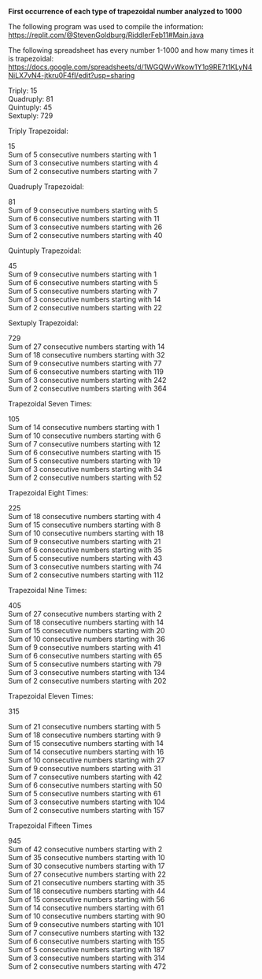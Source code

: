 **First occurrence of each type of trapezoidal number analyzed to 1000**

The following program was used to compile the information: 
https://replit.com/@StevenGoldburg/RiddlerFeb11#Main.java

The following spreadsheet has every number 1-1000 and how many times it is trapezoidal:
https://docs.google.com/spreadsheets/d/1WGQWvWkow1Y1q9RE7t1KLyN4NiLX7vN4-jtkru0F4fI/edit?usp=sharing

Triply: 15  
Quadruply: 81  
Quintuply: 45  
Sextuply: 729  
  
  
Triply Trapezoidal:  
  
15     
Sum of 5 consecutive numbers starting with 1  
Sum of 3 consecutive numbers starting with 4  
Sum of 2 consecutive numbers starting with 7  
  
Quadruply Trapezoidal:  
  
81  
Sum of 9 consecutive numbers starting with 5        
Sum of 6 consecutive numbers starting with 11       
Sum of 3 consecutive numbers starting with 26      
Sum of 2 consecutive numbers starting with 40   
  
Quintuply Trapezoidal:  
  
45   
Sum of 9 consecutive numbers starting with 1      
Sum of 6 consecutive numbers starting with 5     
Sum of 5 consecutive numbers starting with 7      
Sum of 3 consecutive numbers starting with 14      
Sum of 2 consecutive numbers starting with 22   
  
Sextuply Trapezoidal:  
  
729   
Sum of 27 consecutive numbers starting with 14        
Sum of 18 consecutive numbers starting with 32        
Sum of 9 consecutive numbers starting with 77        
Sum of 6 consecutive numbers starting with 119        
Sum of 3 consecutive numbers starting with 242        
Sum of 2 consecutive numbers starting with 364   

Trapezoidal Seven Times:

105   
Sum of 14 consecutive numbers starting with 1      
Sum of 10 consecutive numbers starting with 6      
Sum of 7 consecutive numbers starting with 12      
Sum of 6 consecutive numbers starting with 15      
Sum of 5 consecutive numbers starting with 19      
Sum of 3 consecutive numbers starting with 34      
Sum of 2 consecutive numbers starting with 52      

Trapezoidal Eight Times:

225   
Sum of 18 consecutive numbers starting with 4      
Sum of 15 consecutive numbers starting with 8     
Sum of 10 consecutive numbers starting with 18     
Sum of 9 consecutive numbers starting with 21      
Sum of 6 consecutive numbers starting with 35      
Sum of 5 consecutive numbers starting with 43      
Sum of 3 consecutive numbers starting with 74      
Sum of 2 consecutive numbers starting with 112  


Trapezoidal Nine Times:

405   
Sum of 27 consecutive numbers starting with 2      
Sum of 18 consecutive numbers starting with 14     
Sum of 15 consecutive numbers starting with 20      
Sum of 10 consecutive numbers starting with 36      
Sum of 9 consecutive numbers starting with 41      
Sum of 6 consecutive numbers starting with 65      
Sum of 5 consecutive numbers starting with 79      
Sum of 3 consecutive numbers starting with 134      
Sum of 2 consecutive numbers starting with 202

Trapezoidal Eleven Times:

315   

Sum of 21 consecutive numbers starting with 5      
Sum of 18 consecutive numbers starting with 9      
Sum of 15 consecutive numbers starting with 14     
Sum of 14 consecutive numbers starting with 16      
Sum of 10 consecutive numbers starting with 27      
Sum of 9 consecutive numbers starting with 31      
Sum of 7 consecutive numbers starting with 42      
Sum of 6 consecutive numbers starting with 50      
Sum of 5 consecutive numbers starting with 61      
Sum of 3 consecutive numbers starting with 104      
Sum of 2 consecutive numbers starting with 157 

Trapezoidal Fifteen Times

945   
Sum of 42 consecutive numbers starting with 2      
Sum of 35 consecutive numbers starting with 10      
Sum of 30 consecutive numbers starting with 17      
Sum of 27 consecutive numbers starting with 22      
Sum of 21 consecutive numbers starting with 35      
Sum of 18 consecutive numbers starting with 44      
Sum of 15 consecutive numbers starting with 56      
Sum of 14 consecutive numbers starting with 61      
Sum of 10 consecutive numbers starting with 90      
Sum of 9 consecutive numbers starting with 101      
Sum of 7 consecutive numbers starting with 132      
Sum of 6 consecutive numbers starting with 155      
Sum of 5 consecutive numbers starting with 187      
Sum of 3 consecutive numbers starting with 314      
Sum of 2 consecutive numbers starting with 472  
